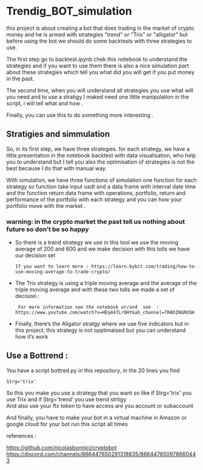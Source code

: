 # Trendig_BOT_simulation
this project is about creating a bot that does trading in the market of crypto money and he is armed with strategies "trend" or "Trix" or "alligator"  but before using the bot we should do some backtests with three strategies to use. 

 The first step  go to backtest.ipynb chek this notebook to understand the strategies and if you want to use them there is also a nice simulation part about these strategies which tell you what did you will get if you put money in the past.   

The second time, when you will understand all strategies  you use what will you need and to use a stratigy  I maked need 
one little manipulation in the script, i will tell what and how  .

Finally, you can use this to do something more interesting .


## Stratigies and simmulation  
   

 So, in its first step, we have three strategies. for each strategy, we have a little presentation in the notebook backtest with data visualisation, who help you to understand but I tell you also the optimisation of strategies is not the best because I do that with manual way. 
 
With simulation, we have three functions of simulation one function for each strategy  so function take input usdt and a data frame with interval date time  and the function return data frame with operations, portfolio, return  and performance of the portfolio with each strategy  and you can how your portfolio move with the market .

### warning: in the crypto market the past tell us nothing about future so don’t be so happy  

* So there is a trend strategy we use in this tool we use the moving average of 200 and 600 and we make decision with this tolls we have our decision set  

      If you want to learn more : https://learn.bybit.com/trading/how-to-use-moving-average-to-trade-crypto/  

* The Trix strategy  is using a triple moving average  and the average of the triple moving average and with these two tolls we made a set of decision : 

       For more information see the notebook or/and  see  : https://www.youtube.com/watch?v=HEq447LrOHY&ab_channel=TRADINGRUSH     

* Finally, there’s the Aligator stratgy  where we use five indicators  but in this project, this strategy is not opptimaised  but you can understand how it’s work 


## Use a Bottrend :  

You have a script bottred.py  in this repository, in the 20 lines you find  

    Strg='trix'    
 
So this you make you use a strategy that you want so like  if  Strg='trix'  you use Trix and if Strg='trend’ you use trend strtigy  
And also use your ftx token to have access are you account or subaccount 


And finally, you have to make your bot in a virtual machine in Amazon or google cloud for your bot run this script all times   


references : 

https://github.com/nicolasbonnici/cryptobot 
https://discord.com/channels/866447650291318835/866447650978660443 



